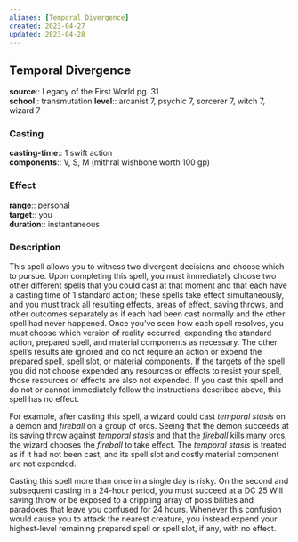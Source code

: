 ```yaml
---
aliases: [Temporal Divergence]
created: 2023-04-27
updated: 2023-04-28
---
```


## Temporal Divergence

**source**:: Legacy of the First World pg. 31  
**school**:: transmutation
**level**:: arcanist 7, psychic 7, sorcerer 7, witch 7, wizard 7

### Casting

**casting-time**:: 1 swift action  
**components**:: V, S, M (mithral wishbone worth 100 gp)

### Effect

**range**:: personal  
**target**:: you  
**duration**:: instantaneous

### Description

This spell allows you to witness two divergent decisions and choose which to pursue. Upon completing this spell, you must immediately choose two other different spells that you could cast at that moment and that each have a casting time of 1 standard action; these spells take effect simultaneously, and you must track all resulting effects, areas of effect, saving throws, and other outcomes separately as if each had been cast normally and the other spell had never happened. Once you’ve seen how each spell resolves, you must choose which version of reality occurred, expending the standard action, prepared spell, and material components as necessary. The other spell’s results are ignored and do not require an action or expend the prepared spell, spell slot, or material components. If the targets of the spell you did not choose expended any resources or effects to resist your spell, those resources or effects are also not expended. If you cast this spell and do not or cannot immediately follow the instructions described above, this spell has no effect.  
  
For example, after casting this spell, a wizard could cast *temporal stasis* on a demon and *fireball* on a group of orcs. Seeing that the demon succeeds at its saving throw against *temporal stasis* and that the *fireball* kills many orcs, the wizard chooses the *fireball* to take effect. The *temporal stasis* is treated as if it had not been cast, and its spell slot and costly material component are not expended.  
  
Casting this spell more than once in a single day is risky. On the second and subsequent casting in a 24-hour period, you must succeed at a DC 25 Will saving throw or be exposed to a crippling array of possibilities and paradoxes that leave you confused for 24 hours. Whenever this confusion would cause you to attack the nearest creature, you instead expend your highest-level remaining prepared spell or spell slot, if any, with no effect.
